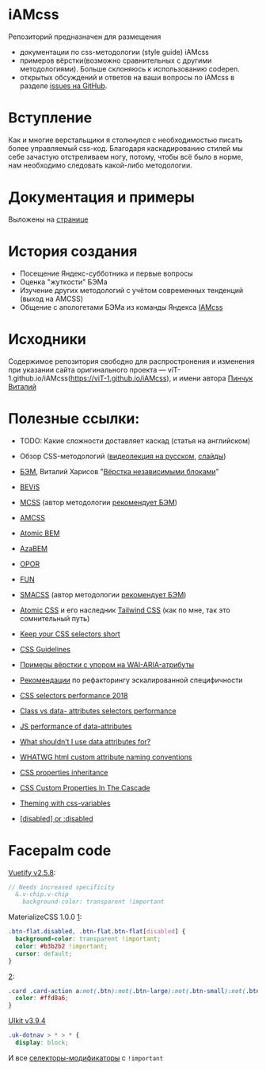 # iAMcss
Репозиторий предназначен для размещения
- документации по css-методологии (style guide) iAMcss
- примеров вёрстки(возможно сравнительных с другими методологиями). Больше склоняюсь к использованию codepen.
- открытых обсуждений и ответов на ваши вопросы по iAMcss в разделе [issues на GitHub](https://github.com/viT-1/iAMCSS/issues).

# Вступление
Как и многие верстальщики я столкнулся с необходимостью писать более управляемый css-код.
Благодаря каскадированию стилей мы себе зачастую отстреливаем ногу, потому, чтобы всё было в норме, нам необходимо следовать какой-либо методологии.

# Документация и примеры
Выложены на [странице](https://github.com/viT-1/iAMcss/blob/master/styleguide.md)

# История создания
- Посещение Яндекс-субботника и первые вопросы
- Оценка "жуткости" БЭМа
- Изучение других методологий с учётом современных тенденций (выход на AMCSS)
- Общение с апологетами БЭМа из команды Яндекса [IAMcss](https://github.com/bem/bem-method/issues/455)

# Исходники
Cодержимое репозитория свободно для распростронения и изменения при указании сайта оригинального проекта — viT-1.github.io/iAMcss(https://viT-1.github.io/iAMcss),
и имени автора [Пинчук Виталий](http://viT-1.blogspot.com)

# Полезные ссылки:
- TODO: Какие сложности доставляет каскад (статья на английском)
- Обзор CSS-методологий ([видеолекция на русском](https://www.youtube.com/watch?v=P4ag4JSNWTM), [слайды](http://www.slideshare.net/ElizavetaSelivanova/ss-49224792))
- [БЭМ](http://ru.bem.info/), Виталий Харисов "[Вёрстка независимыми блоками](http://vitaly.harisov.name/article/independent-blocks.html)"
- [BEViS](https://github.com/bevis-ui/docs/blob/master/faq/bem-vs-bevis.md)
- [MCSS](https://github.com/operatino/MCSS#readme) (автор методологии [рекомендует БЭМ](https://habrahabr.ru/post/256109/#comment_8442829))
- [AMCSS](https://amcss.github.io/)
- [Atomic BEM](https://css-tricks.com/abem-useful-adaptation-bem/)
- [AzaBEM](http://azagroup.ru/azabem-css-method/)
- [OPOR](http://nano.sapegin.ru/all/opor-methodology)
- [FUN](https://benfrain.com/enduring-css-writing-style-sheets-rapidly-changing-long-lived-projects/)
- [SMACSS](https://smacss.com/) (автор методологии [рекомендует БЭМ](https://twitter.com/snookca/status/606908589295464449))
- [Atomic CSS](https://acss.io/) и его наследник [Tailwind CSS](https://tailwindcss.com/) (как по мне, так это сомнительный путь)

- [Keep your CSS selectors short](https://csswizardry.com/2012/05/keep-your-css-selectors-short/)
- [CSS Guidelines](https://github.com/chris-pearce/css-guidelines)
- [Примеры вёрстки с упором на WAI-ARIA-атрибуты](http://oaa-accessibility.org/)
- [Рекомендации](https://github.com/mediaelement/mediaelement/issues/1849#issuecomment-249254251) по рефакторингу эскалированной специфичности
- [CSS selectors performance 2018](https://www.sitepoint.com/optimizing-css-id-selectors-and-other-myths/)
- [Class vs data- attributes selectors performance](https://gomakethings.com/how-performant-are-data-attributes-as-selectors/)
- [JS performance of data-attributes](https://jsperf.com/data-dataset)
- [What shouldn’t I use data attributes for?](http://html5doctor.com/html5-custom-data-attributes/)
- [WHATWG html custom attribute naming conventions](https://github.com/whatwg/html/issues/2271)
- [CSS properties inheritance](https://meyerweb.com/eric/articles/webrev/199903.html)
- [CSS Custom Properties In The Cascade](https://www.smashingmagazine.com/2019/07/css-custom-properties-cascade/)
- [Theming with css-variables](https://www.sitepoint.com/css-theming-custom-properties-javascript/)
- [[disabled] or :disabled](https://stackoverflow.com/questions/20141450/should-i-use-css-disabled-pseudo-class-or-disabled-attribute-selector-or-is-i)

# Facepalm code
[Vuetify v2.5.8](https://github.com/vuetifyjs/vuetify/blob/0f980ad51e22ba82e46f750eadcb7a586c802553/packages/vuetify/src/components/VChip/VChip.sass#L188):
```sass
// Needs increased specificity
  &.v-chip.v-chip
    background-color: transparent !important
```

MaterializeCSS 1.0.0
[1](https://github.com/Dogfalo/materialize/blob/80e8ed370487aaf1e2185b028f7deda40da94eb9/dist/css/materialize.css#L5514):
```css
.btn-flat.disabled, .btn-flat.btn-flat[disabled] {
  background-color: transparent !important;
  color: #b3b2b2 !important;
  cursor: default;
}
```

[2](https://github.com/Dogfalo/materialize/blob/80e8ed370487aaf1e2185b028f7deda40da94eb9/dist/css/materialize.css#L4924):
```css
.card .card-action a:not(.btn):not(.btn-large):not(.btn-small):not(.btn-large):not(.btn-floating):hover {
  color: #ffd8a6;
}
```

[UIkit v3.9.4](https://github.com/uikit/uikit/blob/41d14ad79e0d11392975f840e651e35e42ff24f9/dist/css/uikit.css#L5956)
```css
.uk-dotnav > * > * {
  display: block;
```
И все [селекторы-модификаторы](https://github.com/uikit/uikit/blob/41d14ad79e0d11392975f840e651e35e42ff24f9/dist/css/uikit.css#L7229) с `!important`
